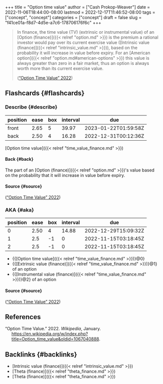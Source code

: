 +++
title = "Option time value"
author = ["Cash Prokop-Weaver"]
date = 2022-11-06T18:44:00-08:00
lastmod = 2022-12-17T11:46:52-08:00
tags = ["concept", "concept"]
categories = ["concept"]
draft = false
slug = "f41ce01a-f8d7-4d5e-a7c6-178706176f6c"
+++

> In finance, the time value (TV) (extrinsic or instrumental value) of an [Option (finance)]({{< relref "option.md" >}}) is the premium a rational investor would pay over its current exercise value ([Intrinsic value (finance)]({{< relref "intrinsic_value.md" >}})), based on the probability it will increase in value before expiry. For an [American option]({{< relref "option.md#american-options" >}}) this value is always greater than zero in a fair market, thus an option is always worth more than its current exercise value.
>
> (<a href="#citeproc_bib_item_1">“Option Time Value” 2022</a>)


## Flashcards {#flashcards}


### Describe {#describe}

| position | ease | box | interval | due                  |
|----------|------|-----|----------|----------------------|
| front    | 2.65 | 5   | 39.97    | 2023-01-22T01:59:58Z |
| back     | 2.50 | 4   | 16.28    | 2022-12-31T00:12:36Z |

[Option time value]({{< relref "time_value_finance.md" >}})


#### Back {#back}

The part of an [Option (finance)]({{< relref "option.md" >}})'s value based on the probability that it will increase in value before expiry.


#### Source {#source}

(<a href="#citeproc_bib_item_1">“Option Time Value” 2022</a>)


### AKA {#aka}

| position | ease | box | interval | due                  |
|----------|------|-----|----------|----------------------|
| 0        | 2.50 | 4   | 14.88    | 2022-12-29T15:09:32Z |
| 1        | 2.5  | -1  | 0        | 2022-11-15T03:18:45Z |
| 2        | 2.5  | -1  | 0        | 2022-11-15T03:18:45Z |

-   {{[Option time value]({{< relref "time_value_finance.md" >}})}@0}
-   {{[Extrinsic value (finance)]({{< relref "time_value_finance.md" >}})}@1} of an option
-   {{[Instrumental value (finance)]({{< relref "time_value_finance.md" >}})}@2} of an option


#### Source {#source}

(<a href="#citeproc_bib_item_1">“Option Time Value” 2022</a>)

## References

<style>.csl-entry{text-indent: -1.5em; margin-left: 1.5em;}</style><div class="csl-bib-body">
  <div class="csl-entry"><a id="citeproc_bib_item_1"></a>“Option Time Value.” 2022. <i>Wikipedia</i>, January. <a href="https://en.wikipedia.org/w/index.php?title=Option_time_value&oldid=1067040888">https://en.wikipedia.org/w/index.php?title=Option_time_value&#38;oldid=1067040888</a>.</div>
</div>


## Backlinks {#backlinks}

-   [Intrinsic value (finance)]({{< relref "intrinsic_value.md" >}})
-   [Theta (finance)]({{< relref "theta_finance.md" >}})
-   [Theta (finance)]({{< relref "theta_finance.md" >}})
